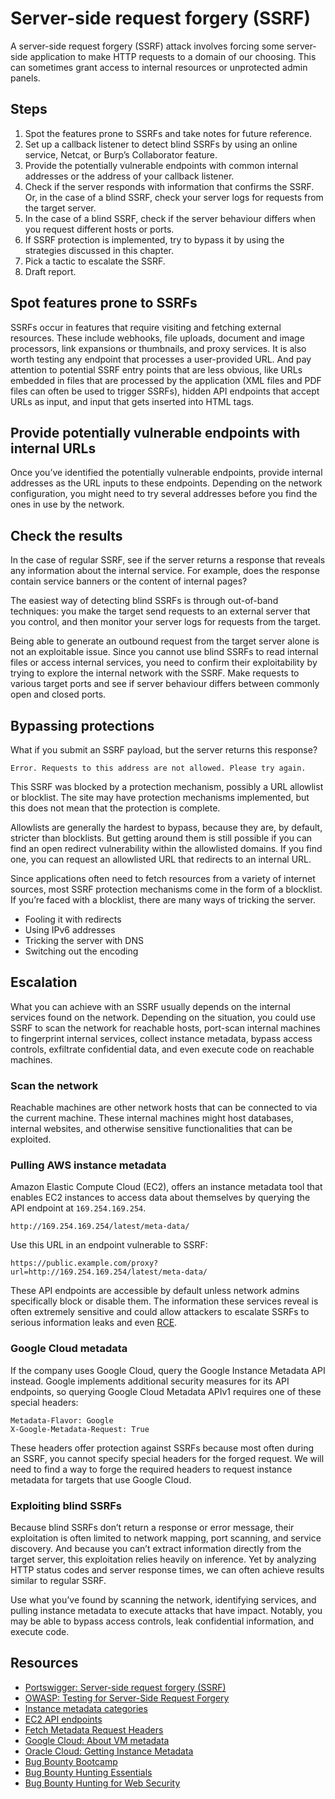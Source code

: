 # Server-side request forgery (SSRF)

A server-side request forgery (SSRF) attack involves forcing some server-side application to make HTTP requests to a 
domain of our choosing. This can sometimes grant access to internal resources or unprotected admin panels.

## Steps

1. Spot the features prone to SSRFs and take notes for future reference.
2. Set up a callback listener to detect blind SSRFs by using an online service, Netcat, or Burp’s Collaborator feature.
3. Provide the potentially vulnerable endpoints with common internal addresses or the address of your callback listener.
4. Check if the server responds with information that confirms the SSRF. Or, in the case of a blind SSRF, check your server logs for requests from the target server.
5. In the case of a blind SSRF, check if the server behaviour differs when you request different hosts or ports.
6. If SSRF protection is implemented, try to bypass it by using the strategies discussed in this chapter.
7. Pick a tactic to escalate the SSRF.
8. Draft report.

## Spot features prone to SSRFs

SSRFs occur in features that require visiting and fetching external resources. These include webhooks, file uploads, document and image processors, link expansions or thumbnails, and proxy services. It is also worth testing any endpoint that processes a user-provided URL. And pay attention to potential SSRF entry points that are less obvious, like URLs embedded in files that are processed by the application (XML files and PDF files can often be used to trigger SSRFs), hidden API endpoints that accept URLs as input, and input that gets inserted into HTML tags.

## Provide potentially vulnerable endpoints with internal URLs

Once you’ve identified the potentially vulnerable endpoints, provide internal addresses as the URL inputs to these endpoints. Depending on the network configuration, you might need to try several addresses before you find the ones in use by the network.

## Check the results

In the case of regular SSRF, see if the server returns a response that reveals any information about the internal service. For example, does the response contain service banners or the content of internal pages?

The easiest way of detecting blind SSRFs is through out-of-band techniques: you make the target send requests to an external server that you control, and then monitor your server logs for requests from the target.

Being able to generate an outbound request from the target server alone is not an exploitable issue. Since you cannot use blind SSRFs to read internal files or access internal services, you need to confirm their exploitability by trying to explore the internal network with the SSRF. Make requests to various target ports and see if server behaviour differs between commonly open and closed ports.

## Bypassing protections

What if you submit an SSRF payload, but the server returns this response?

    Error. Requests to this address are not allowed. Please try again.

This SSRF was blocked by a protection mechanism, possibly a URL allowlist or blocklist. The site may have protection mechanisms implemented, but this does not mean that the protection is complete.

Allowlists are generally the hardest to bypass, because they are, by default, stricter than blocklists. But getting around them is still possible if you can find an open redirect vulnerability within the allowlisted domains. If you find one, you can request an allowlisted URL that redirects to an internal URL.

Since applications often need to fetch resources from a variety of internet sources, most SSRF protection mechanisms come in the form of a blocklist. If you’re faced with a blocklist, there are many ways of tricking the server.

* Fooling it with redirects
* Using IPv6 addresses
* Tricking the server with DNS
* Switching out the encoding

## Escalation

What you can achieve with an SSRF usually depends on the internal services found on the network. Depending on the situation, you could use SSRF to scan the network for reachable hosts, port-scan internal machines to fingerprint internal services, collect instance metadata, bypass access controls, exfiltrate confidential data, and even execute code on reachable machines.

### Scan the network

Reachable machines are other network hosts that can be connected to via the current machine. These internal machines might host databases, internal websites, and otherwise sensitive functionalities that can be exploited.

### Pulling AWS instance metadata

Amazon Elastic Compute Cloud (EC2), offers an instance metadata tool that enables EC2 instances to access data about themselves by querying the API endpoint at `169.254.169.254`. 

    http://169.254.169.254/latest/meta-data/

Use this URL in an endpoint vulnerable to SSRF:

    https://public.example.com/proxy?url=http://169.254.169.254/latest/meta-data/

These API endpoints are accessible by default unless network admins specifically block or disable them. The information these services reveal is often extremely sensitive and could allow attackers to escalate SSRFs to serious information leaks and even [RCE](rce.md).

### Google Cloud metadata

If the company uses Google Cloud, query the Google Instance Metadata API instead. Google implements additional security measures for its API endpoints, so querying Google Cloud Metadata APIv1 requires one of these special headers:

    Metadata-Flavor: Google
    X-Google-Metadata-Request: True

These headers offer protection against SSRFs because most often during an SSRF, you cannot specify special headers for the forged request. We will need to find a way to forge the required headers to request instance metadata for targets that use Google Cloud.

### Exploiting blind SSRFs

Because blind SSRFs don’t return a response or error message, their exploitation is often limited to network mapping, port scanning, and service discovery. And because you can’t extract information directly from the target server, this exploitation relies heavily on inference. Yet by analyzing HTTP status codes and server response times, we can often achieve results similar to regular SSRF.

Use what you’ve found by scanning the network, identifying services, and pulling instance metadata to execute attacks that have impact. Notably, you may be able to bypass access controls, leak confidential information, and execute code.

## Resources

* [Portswigger: Server-side request forgery (SSRF)](https://portswigger.net/web-security/ssrf)
* [OWASP: Testing for Server-Side Request Forgery](https://owasp.org/www-project-web-security-testing-guide/v42/4-Web_Application_Security_Testing/07-Input_Validation_Testing/19-Testing_for_Server-Side_Request_Forgery)
* [Instance metadata categories](https://docs.aws.amazon.com/AWSEC2/latest/UserGuide/instancedata-data-categories.html)
* [EC2 API endpoints](https://docs.aws.amazon.com/AWSEC2/latest/UserGuide/ec2-instance-metadata.html)
* [Fetch Metadata Request Headers](https://www.w3.org/TR/fetch-metadata/)
* [Google Cloud: About VM metadata](https://cloud.google.com/compute/docs/metadata/overview)
* [Oracle Cloud: Getting Instance Metadata](https://docs.oracle.com/en-us/iaas/Content/Compute/Tasks/gettingmetadata.htm)
* [Bug Bounty Bootcamp](https://nostarch.com/bug-bounty-bootcamp)
* [Bug Bounty Hunting Essentials](https://www.packtpub.com/product/bug-bounty-hunting-essentials/9781788626897)
* [Bug Bounty Hunting for Web Security](https://link.springer.com/book/10.1007/978-1-4842-5391-5)

